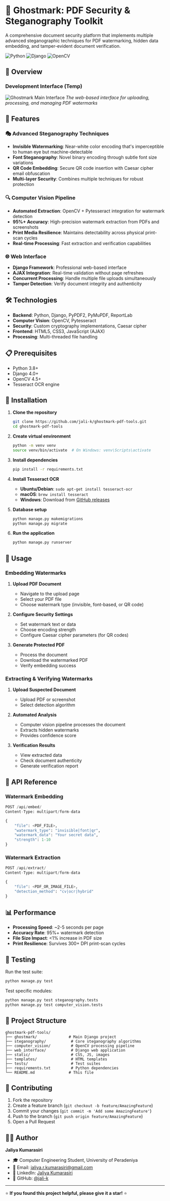 # 🔐 Ghostmark: PDF Security & Steganography Toolkit

A comprehensive document security platform that implements multiple advanced steganographic techniques for PDF watermarking, hidden data embedding, and tamper-evident document verification.

![Python](https://img.shields.io/badge/python-v3.8+-blue.svg)
![Django](https://img.shields.io/badge/django-v4.0+-green.svg)
![OpenCV](https://img.shields.io/badge/opencv-v4.5+-red.svg)

## 📸 Overview

### Development Interface (Temp)
![Ghostmark Main Interface](./images/main-interface.jpg)
*The web-based interface for uploading, processing, and managing PDF watermarks*

## 🌟 Features

### 🎭 Advanced Steganography Techniques
- **Invisible Watermarking**: Near-white color encoding that's imperceptible to human eye but machine-detectable
- **Font Steganography**: Novel binary encoding through subtle font size variations
- **QR Code Embedding**: Secure QR code insertion with Caesar cipher email obfuscation
- **Multi-layer Security**: Combines multiple techniques for robust protection

### 🔍 Computer Vision Pipeline
- **Automated Extraction**: OpenCV + Pytesseract integration for watermark detection
- **95%+ Accuracy**: High-precision watermark extraction from PDFs and screenshots
- **Print Media Resilience**: Maintains detectability across physical print-scan cycles
- **Real-time Processing**: Fast extraction and verification capabilities

### 🌐 Web Interface
- **Django Framework**: Professional web-based interface
- **AJAX Integration**: Real-time validation without page refreshes
- **Concurrent Processing**: Handle multiple file uploads simultaneously
- **Tamper Detection**: Verify document integrity and authenticity

## 🛠️ Technologies

- **Backend**: Python, Django, PyPDF2, PyMuPDF, ReportLab
- **Computer Vision**: OpenCV, Pytesseract
- **Security**: Custom cryptography implementations, Caesar cipher
- **Frontend**: HTML5, CSS3, JavaScript (AJAX)
- **Processing**: Multi-threaded file handling

## 📋 Prerequisites

- Python 3.8+
- Django 4.0+
- OpenCV 4.5+
- Tesseract OCR engine

## 🚀 Installation

1. **Clone the repository**
   ```bash
   git clone https://github.com/jali-k/ghostmark-pdf-tools.git
   cd ghostmark-pdf-tools
   ```

2. **Create virtual environment**
   ```bash
   python -m venv venv
   source venv/bin/activate  # On Windows: venv\Scripts\activate
   ```

3. **Install dependencies**
   ```bash
   pip install -r requirements.txt
   ```

4. **Install Tesseract OCR**
   - **Ubuntu/Debian**: `sudo apt-get install tesseract-ocr`
   - **macOS**: `brew install tesseract`
   - **Windows**: Download from [GitHub releases](https://github.com/UB-Mannheim/tesseract/wiki)

5. **Database setup**
   ```bash
   python manage.py makemigrations
   python manage.py migrate
   ```

6. **Run the application**
   ```bash
   python manage.py runserver
   ```

## 📖 Usage

### Embedding Watermarks

1. **Upload PDF Document**
   - Navigate to the upload page
   - Select your PDF file
   - Choose watermark type (invisible, font-based, or QR code)

2. **Configure Security Settings**
   - Set watermark text or data
   - Choose encoding strength
   - Configure Caesar cipher parameters (for QR codes)

3. **Generate Protected PDF**
   - Process the document
   - Download the watermarked PDF
   - Verify embedding success

### Extracting & Verifying Watermarks

1. **Upload Suspected Document**
   - Upload PDF or screenshot
   - Select detection algorithm

2. **Automated Analysis**
   - Computer vision pipeline processes the document
   - Extracts hidden watermarks
   - Provides confidence score

3. **Verification Results**
   - View extracted data
   - Check document authenticity
   - Generate verification report

## 🔧 API Reference

### Watermark Embedding
```python
POST /api/embed/
Content-Type: multipart/form-data

{
    "file": <PDF_FILE>,
    "watermark_type": "invisible|font|qr",
    "watermark_data": "Your secret data",
    "strength": 1-10
}
```

### Watermark Extraction
```python
POST /api/extract/
Content-Type: multipart/form-data

{
    "file": <PDF_OR_IMAGE_FILE>,
    "detection_method": "cv|ocr|hybrid"
}
```

## 📊 Performance

- **Processing Speed**: ~2-5 seconds per page
- **Accuracy Rate**: 95%+ watermark detection
- **File Size Impact**: <1% increase in PDF size
- **Print Resilience**: Survives 300+ DPI print-scan cycles

## 🧪 Testing

Run the test suite:
```bash
python manage.py test
```

Test specific modules:
```bash
python manage.py test steganography.tests
python manage.py test computer_vision.tests
```

## 📁 Project Structure

```
ghostmark-pdf-tools/
├── ghostmark/              # Main Django project
├── steganography/           # Core steganography algorithms
├── computer_vision/         # OpenCV processing pipeline
├── web_interface/           # Django web application
├── static/                  # CSS, JS, images
├── templates/               # HTML templates
├── tests/                   # Test suites
├── requirements.txt         # Python dependencies
└── README.md               # This file
```

## 🤝 Contributing

1. Fork the repository
2. Create a feature branch (`git checkout -b feature/AmazingFeature`)
3. Commit your changes (`git commit -m 'Add some AmazingFeature'`)
4. Push to the branch (`git push origin feature/AmazingFeature`)
5. Open a Pull Request


## 👨‍💻 Author

**Jaliya Kumarasiri**
- 🎓 Computer Engineering Student, University of Peradeniya
- 📧 Email: jaliya.r.kumarasiri@gmail.com
- 💼 LinkedIn: [Jaliya Kumarasiri](https://www.linkedin.com/in/jaliya-kumarasiri-5a71441b4/)
- 🐙 GitHub: [@jali-k](https://github.com/jali-k)


---

⭐ **If you found this project helpful, please give it a star!** ⭐
